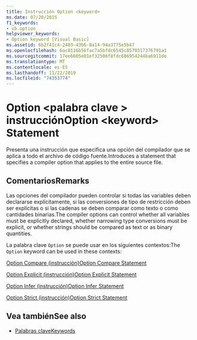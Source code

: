 ```yaml
---
title: Instrucción Option <keyword>
ms.date: 07/20/2015
f1_keywords:
- vb.option
helpviewer_keywords:
- Option keyword [Visual Basic]
ms.assetid: 6b2f41c4-2403-43b6-8a14-94a3775e5b47
ms.openlocfilehash: 6ac0116b56fac7a5bfdc6545c8570317376791a1
ms.sourcegitcommit: 17ee6605e01ef32506f8fdc686954244ba6911de
ms.translationtype: MT
ms.contentlocale: es-ES
ms.lasthandoff: 11/22/2019
ms.locfileid: "74353774"
---
```

# <a name="option-keyword-statement"></a><span data-ttu-id="32a75-102">Option \<palabra clave > instrucción</span><span class="sxs-lookup"><span data-stu-id="32a75-102">Option \<keyword> Statement</span></span>
<span data-ttu-id="32a75-103">Presenta una instrucción que especifica una opción del compilador que se aplica a todo el archivo de código fuente.</span><span class="sxs-lookup"><span data-stu-id="32a75-103">Introduces a statement that specifies a compiler option that applies to the entire source file.</span></span>  
  
## <a name="remarks"></a><span data-ttu-id="32a75-104">Comentarios</span><span class="sxs-lookup"><span data-stu-id="32a75-104">Remarks</span></span>  
 <span data-ttu-id="32a75-105">Las opciones del compilador pueden controlar si todas las variables deben declararse explícitamente, si las conversiones de tipo de restricción deben ser explícitas o si las cadenas se deben comparar como texto o como cantidades binarias.</span><span class="sxs-lookup"><span data-stu-id="32a75-105">The compiler options can control whether all variables must be explicitly declared, whether narrowing type conversions must be explicit, or whether strings should be compared as text or as binary quantities.</span></span>  
  
 <span data-ttu-id="32a75-106">La palabra clave `Option` se puede usar en los siguientes contextos:</span><span class="sxs-lookup"><span data-stu-id="32a75-106">The `Option` keyword can be used in these contexts:</span></span>  
  
 [<span data-ttu-id="32a75-107">Option Compare (instrucción)</span><span class="sxs-lookup"><span data-stu-id="32a75-107">Option Compare Statement</span></span>](../../../visual-basic/language-reference/statements/option-compare-statement.md)  
  
 [<span data-ttu-id="32a75-108">Option Explicit (instrucción)</span><span class="sxs-lookup"><span data-stu-id="32a75-108">Option Explicit Statement</span></span>](../../../visual-basic/language-reference/statements/option-explicit-statement.md)  
  
 [<span data-ttu-id="32a75-109">Option Infer (instrucción)</span><span class="sxs-lookup"><span data-stu-id="32a75-109">Option Infer Statement</span></span>](../../../visual-basic/language-reference/statements/option-infer-statement.md)  
  
 [<span data-ttu-id="32a75-110">Option Strict (instrucción)</span><span class="sxs-lookup"><span data-stu-id="32a75-110">Option Strict Statement</span></span>](../../../visual-basic/language-reference/statements/option-strict-statement.md)  
  
## <a name="see-also"></a><span data-ttu-id="32a75-111">Vea también</span><span class="sxs-lookup"><span data-stu-id="32a75-111">See also</span></span>

- [<span data-ttu-id="32a75-112">Palabras clave</span><span class="sxs-lookup"><span data-stu-id="32a75-112">Keywords</span></span>](../../../visual-basic/language-reference/keywords/index.md)
